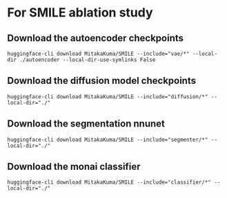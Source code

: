 # For SMILE ablation study


## Download the autoencoder checkpoints
```
huggingface-cli download MitakaKuma/SMILE --include="vae/*" --local-dir ./autoencoder --local-dir-use-symlinks False
```

## Download the diffusion model checkpoints
```
huggingface-cli download MitakaKuma/SMILE --include="diffusion/*" --local-dir="./"
```

## Download the segmentation nnunet
```
huggingface-cli download MitakaKuma/SMILE --include="segmenter/*" --local-dir="./"
```

## Download the monai classifier
```
huggingface-cli download MitakaKuma/SMILE --include="classifier/*" --local-dir="./"
```